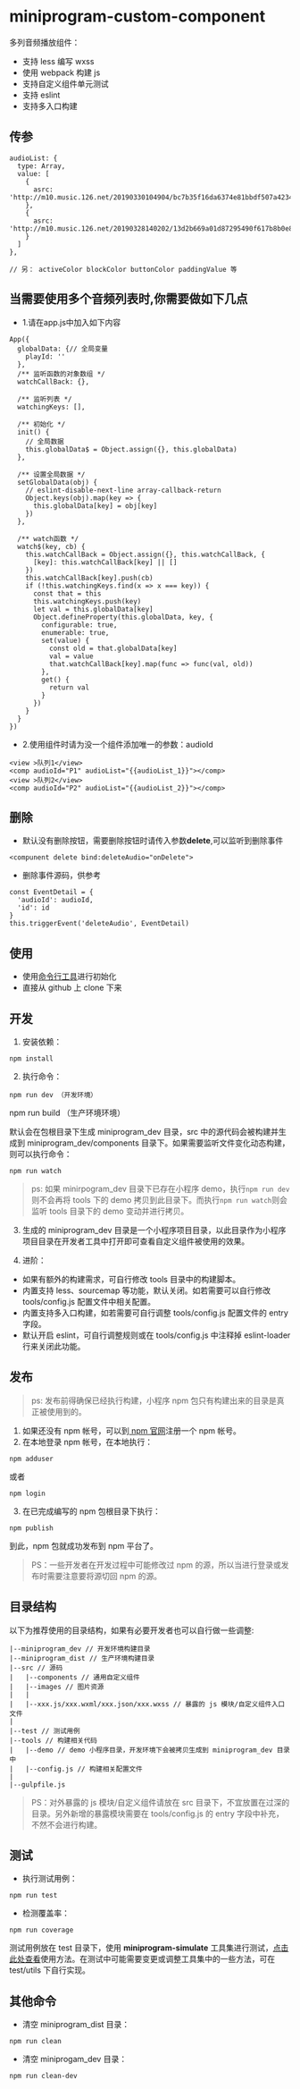 # miniprogram-custom-component

多列音频播放组件：

* 支持 less 编写 wxss
* 使用 webpack 构建 js
* 支持自定义组件单元测试
* 支持 eslint
* 支持多入口构建

## 传参

```
audioList: {
  type: Array,
  value: [
    {
      asrc: 'http://m10.music.126.net/20190330104904/bc7b35f16da6374e81bbdf507a423440/ymusic/fa90/df9c/59f7/95c4a2802e0b9191ae1a048f127e53c5.mp3'
    },
    {
      asrc: 'http://m10.music.126.net/20190328140202/13d2b669a01d87295490f617b8b0e86f/ymusic/4d92/739d/6c66/0c9aff0de4d9a4de19f1d4d5f5129db0.mp3'
    }
  ]
},

// 另： activeColor blockColor buttonColor paddingValue 等
```

## 当需要使用多个音频列表时,你需要做如下几点

* 1.请在app.js中加入如下内容

```
App({
  globalData: {// 全局变量
    playId: ''
  },
  /** 监听函数的对象数组 */
  watchCallBack: {},

  /** 监听列表 */
  watchingKeys: [],

  /** 初始化 */
  init() {
    // 全局数据
    this.globalData$ = Object.assign({}, this.globalData)
  },

  /** 设置全局数据 */
  setGlobalData(obj) {
    // eslint-disable-next-line array-callback-return
    Object.keys(obj).map(key => {
      this.globalData[key] = obj[key]
    })
  },

  /** watch函数 */
  watch$(key, cb) {
    this.watchCallBack = Object.assign({}, this.watchCallBack, {
      [key]: this.watchCallBack[key] || []
    })
    this.watchCallBack[key].push(cb)
    if (!this.watchingKeys.find(x => x === key)) {
      const that = this
      this.watchingKeys.push(key)
      let val = this.globalData[key]
      Object.defineProperty(this.globalData, key, {
        configurable: true,
        enumerable: true,
        set(value) {
          const old = that.globalData[key]
          val = value
          that.watchCallBack[key].map(func => func(val, old))
        },
        get() {
          return val
        }
      })
    }
  }
})
```
* 2.使用组件时请为没一个组件添加唯一的参数：audioId

```
<view >队列1</view>
<comp audioId="P1" audioList="{{audioList_1}}"></comp>
<view >队列2</view>
<comp audioId="P2" audioList="{{audioList_2}}"></comp>
```

## 删除
* 默认没有删除按钮，需要删除按钮时请传入参数**delete**,可以监听到删除事件

```
<compunent delete bind:deleteAudio="onDelete">
```

* 删除事件源码，供参考

```
const EventDetail = {
  'audioId': audioId,
  'id': id
}
this.triggerEvent('deleteAudio', EventDetail)
```

## 使用

* 使用[命令行工具](https://github.com/wechat-miniprogram/miniprogram-cli)进行初始化
* 直接从 github 上 clone 下来

## 开发

1. 安装依赖：

```
npm install
```

2. 执行命令：

```
npm run dev （开发环境）
```
npm run build （生产环境环境）

默认会在包根目录下生成 miniprogram\_dev 目录，src 中的源代码会被构建并生成到 miniprogram\_dev/components 目录下。如果需要监听文件变化动态构建，则可以执行命令：

```
npm run watch
```

> ps: 如果 minirpogram\_dev 目录下已存在小程序 demo，执行`npm run dev`则不会再将 tools 下的 demo 拷贝到此目录下。而执行`npm run watch`则会监听 tools 目录下的 demo 变动并进行拷贝。

3. 生成的 miniprogram\_dev 目录是一个小程序项目目录，以此目录作为小程序项目目录在开发者工具中打开即可查看自定义组件被使用的效果。

4. 进阶：

* 如果有额外的构建需求，可自行修改 tools 目录中的构建脚本。
* 内置支持 less、sourcemap 等功能，默认关闭。如若需要可以自行修改 tools/config.js 配置文件中相关配置。
* 内置支持多入口构建，如若需要可自行调整 tools/config.js 配置文件的 entry 字段。
* 默认开启 eslint，可自行调整规则或在 tools/config.js 中注释掉 eslint-loader 行来关闭此功能。

## 发布

> ps: 发布前得确保已经执行构建，小程序 npm 包只有构建出来的目录是真正被使用到的。

1. 如果还没有 npm 帐号，可以到[ npm 官网](https://www.npmjs.com/)注册一个 npm 帐号。
2. 在本地登录 npm 帐号，在本地执行：

```
npm adduser
```

或者

```
npm login
```

3. 在已完成编写的 npm 包根目录下执行：

```
npm publish
```

到此，npm 包就成功发布到 npm 平台了。

> PS：一些开发者在开发过程中可能修改过 npm 的源，所以当进行登录或发布时需要注意要将源切回 npm 的源。

## 目录结构

以下为推荐使用的目录结构，如果有必要开发者也可以自行做一些调整:

```
|--miniprogram_dev // 开发环境构建目录
|--miniprogram_dist // 生产环境构建目录
|--src // 源码
|   |--components // 通用自定义组件
|   |--images // 图片资源
|   |
|   |--xxx.js/xxx.wxml/xxx.json/xxx.wxss // 暴露的 js 模块/自定义组件入口文件
|
|--test // 测试用例
|--tools // 构建相关代码
|   |--demo // demo 小程序目录，开发环境下会被拷贝生成到 miniprogram_dev 目录中
|   |--config.js // 构建相关配置文件
|
|--gulpfile.js
```

> PS：对外暴露的 js 模块/自定义组件请放在 src 目录下，不宜放置在过深的目录。另外新增的暴露模块需要在 tools/config.js 的 entry 字段中补充，不然不会进行构建。

## 测试

* 执行测试用例：

```
npm run test
```

* 检测覆盖率：

```
npm run coverage
```

测试用例放在 test 目录下，使用 **miniprogram-simulate** 工具集进行测试，[点击此处查看](https://github.com/wechat-miniprogram/miniprogram-simulate/blob/master/README.md)使用方法。在测试中可能需要变更或调整工具集中的一些方法，可在 test/utils 下自行实现。

## 其他命令

* 清空 miniprogram_dist 目录：

```
npm run clean
```

* 清空 miniprogam_dev 目录：

```
npm run clean-dev
```
